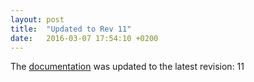 ```yaml
---
layout: post
title:  "Updated to Rev 11"
date:   2016-03-07 17:54:10 +0200
---
```

The [documentation](/docs) was updated to the latest revision: 11 
